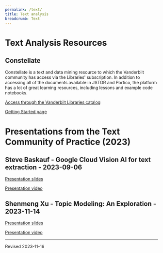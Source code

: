 ```yaml
---
permalink: /text/
title: Text analysis
breadcrumb: Text
---
```


# Text Analysis Resources

## Constellate

Constellate is a text and data mining resource to which the Vanderbilt community has access via the Libraries' subscription. In addition to accessing all of the documents available in JSTOR and Portico, the platform has a lot of great learning resources, including lessons and example code notebooks.

[Access through the Vanderbilt Libraries catalog](https://catalog.library.vanderbilt.edu/permalink/01VAN_INST/6ll2l/alma991043895203303276)

[Getting Started page](constellate/)

# Presentations from the Text Community of Practice (2023)

## Steve Baskauf - Google Cloud Vision AI for text extraction - 2023-09-06

[Presentation slides](media/google_vision_2023-09-06.pdf)

[Presentation video](https://youtu.be/BrmcitKCBKU)

## Shenmeng Xu - Topic Modeling: An Exploration - 2023-11-14

[Presentation slides](media/topic_modeling.pdf)

[Presentation video](https://youtu.be/2kJH8Y0R3xY)

----
Revised 2023-11-16
